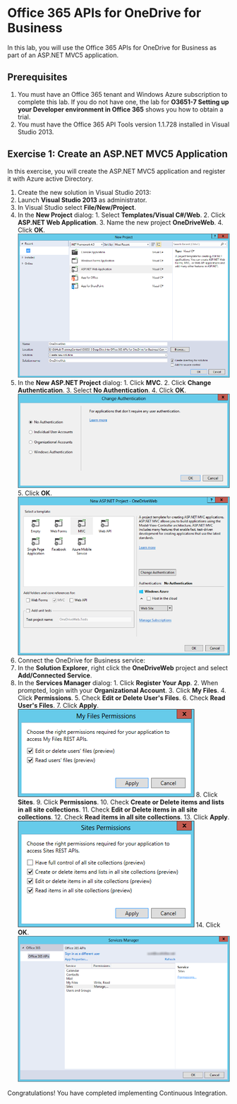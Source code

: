 # Office 365 APIs for OneDrive for Business
In this lab, you will use the Office 365 APIs for OneDrive for Business as part of an ASP.NET MVC5 application.

## Prerequisites
1. You must have an Office 365 tenant and Windows Azure subscription to complete this lab. If you do not have one, the lab for **O3651-7 Setting up your Developer environment in Office 365** shows you how to obtain a trial.
2. You must have the Office 365 API Tools version 1.1.728 installed in Visual Studio 2013.

## Exercise 1: Create an ASP.NET MVC5 Application
In this exercise, you will create the ASP.NET MVC5 application and register it with Azure active Directory.

1. Create the new solution in Visual Studio 2013:
  1. Launch **Visual Studio 2013** as administrator. 
  2. In Visual Studio select **File/New/Project**.
  3. In the **New Project** dialog:
    1. Select **Templates/Visual C#/Web**.
    2. Click **ASP.NET Web Application**.
    3. Name the new project **OneDriveWeb**.
    4. Click **OK**.<br/>
       ![](Images/01.png?raw=true "Figure 1")
  4. In the **New ASP.NET Project** dialog:
    1. Click **MVC**.
    2. Click **Change Authentication**.
    3. Select **No Authentication**.
    4. Click **OK**.<br/>
       ![](Images/02.png?raw=true "Figure 2")
    5. Click **OK**.<br/>
       ![](Images/03.png?raw=true "Figure 3")
2. Connect the OneDrive for Business service:
  1. In the **Solution Explorer**, right click the **OneDriveWeb** project and select **Add/Connected Service**.
  2. In the **Services Manager** dialog:
    1. Click **Register Your App**.
    2. When prompted, login with your **Organizational Account**.
    3. Click **My Files**.
    4. Click **Permissions**.
    5. Check **Edit or Delete User's Files**.
    6. Check **Read User's Files**.
    7. Click **Apply**.<br/>
       ![](Images/04.png?raw=true "Figure 4")
    8. Click **Sites**.
    9. Click **Permissions**.
    10. Check **Create or Delete items and lists in all site collections**.
    11. Check **Edit or Delete items in all site collections**.
    12. Check **Read items in all site collections**.
    13. Click **Apply**.<br/>
       ![](Images/05.png?raw=true "Figure 5")
    14. Click **OK**.<br/>
       ![](Images/06.png?raw=true "Figure 6")



Congratulations! You have completed implementing Continuous Integration.



